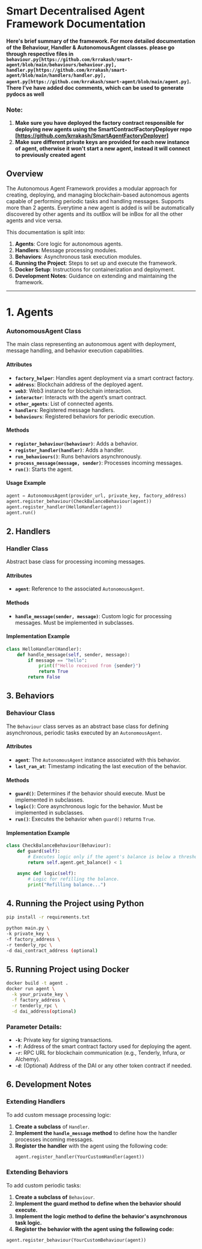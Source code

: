 # Smart Decentralised Agent Framework Documentation

#### Here's brief summary of the framework. For more detailed documentation of the Behaviour, Handler & AutonomousAgent classes. please go through respective files in `behaviour.py[https://github.com/krrakash/smart-agent/blob/main/behaviours/behaviour.py], handler.py[https://github.com/krrakash/smart-agent/blob/main/handlers/handler.py], agent.py[https://github.com/krrakash/smart-agent/blob/main/agent.py]`. There I've have added doc comments, which can be used to generate pydocs as well

### Note: 
1. **Make sure you have deployed the factory contract responsible for deploying new agents using the SmartContractFactoryDeployer repo [https://github.com/krrakash/SmartAgentFactoryDeployer]**
2. **Make sure different private keys are provided for each new instance of agent, otherwise it won't start a new agent, instead it will connect to previously created agent**

## Overview

The Autonomous Agent Framework provides a modular approach for creating, deploying, and managing blockchain-based
autonomous agents capable of performing periodic tasks and handling messages. Supports more than 2 agents. Everytime a
new agent is added is will be automatically discovered by other agents and its outBox will be inBox for all the other
agents and vice versa.

This documentation is split into:

1. **Agents**: Core logic for autonomous agents.
2. **Handlers**: Message processing modules.
3. **Behaviors**: Asynchronous task execution modules.
4. **Running the Project**: Steps to set up and execute the framework.
5. **Docker Setup**: Instructions for containerization and deployment.
6. **Development Notes**: Guidance on extending and maintaining the framework.

---

# 1. Agents

### AutonomousAgent Class

The main class representing an autonomous agent with deployment, message handling, and behavior execution capabilities.

#### **Attributes**

- **`factory_helper`**: Handles agent deployment via a smart contract factory.
- **`address`**: Blockchain address of the deployed agent.
- **`web3`**: Web3 instance for blockchain interaction.
- **`interactor`**: Interacts with the agent’s smart contract.
- **`other_agents`**: List of connected agents.
- **`handlers`**: Registered message handlers.
- **`behaviours`**: Registered behaviors for periodic execution.

#### **Methods**

- **`register_behaviour(behaviour)`**: Adds a behavior.
- **`register_handler(handler)`**: Adds a handler.
- **`run_behaviours()`**: Runs behaviors asynchronously.
- **`process_message(message, sender)`**: Processes incoming messages.
- **`run()`**: Starts the agent.

#### **Usage Example**

```python
agent = AutonomousAgent(provider_url, private_key, factory_address)
agent.register_behaviour(CheckBalanceBehaviour(agent))
agent.register_handler(HelloHandler(agent))
agent.run()
```

## 2. **Handlers**

### Handler Class

Abstract base class for processing incoming messages.

#### **Attributes**

- **`agent`**: Reference to the associated `AutonomousAgent`.

#### **Methods**

- **`handle_message(sender, message)`**: Custom logic for processing messages. Must be implemented in subclasses.

#### **Implementation Example**

```python
class HelloHandler(Handler):
    def handle_message(self, sender, message):
        if message == "hello":
            print(f"Hello received from {sender}")
            return True
        return False
```

## 3. **Behaviors**

### Behaviour Class

The `Behaviour` class serves as an abstract base class for defining asynchronous, periodic tasks executed by
an `AutonomousAgent`.

#### **Attributes**

- **`agent`**: The `AutonomousAgent` instance associated with this behavior.
- **`last_ran_at`**: Timestamp indicating the last execution of the behavior.

#### **Methods**

- **`guard()`**: Determines if the behavior should execute. Must be implemented in subclasses.
- **`logic()`**: Core asynchronous logic for the behavior. Must be implemented in subclasses.
- **`run()`**: Executes the behavior when `guard()` returns `True`.

#### **Implementation Example**

```python
class CheckBalanceBehaviour(Behaviour):
    def guard(self):
        # Executes logic only if the agent's balance is below a threshold.
        return self.agent.get_balance() < 1

    async def logic(self):
        # Logic for refilling the balance.
        print("Refilling balance...")
```

## 4. **Running the Project using Python**

```bash
pip install -r requirements.txt

python main.py \
-k private_key \
-f factory_address \
-r tenderly_rpc \
-d dai_contract_address (optional)
```

## 5. **Running Project using Docker**

```bash
docker build -t agent .
docker run agent \
  -k your_private_key \
  -f factory_address \
  -r tenderly_rpc \
  -d dai_address(optional)
```

### Parameter Details:

- **`-k`**: Private key for signing transactions.
- **`-f`**: Address of the smart contract factory used for deploying the agent.
- **`-r`**: RPC URL for blockchain communication (e.g., Tenderly, Infura, or Alchemy).
- **`-d`**: (Optional) Address of the DAI or any other token contract if needed.

## 6. **Development Notes**

### Extending Handlers

To add custom message processing logic:

1. **Create a subclass** of `Handler`.
2. **Implement the `handle_message` method** to define how the handler processes incoming messages.
3. **Register the handler** with the agent using the following code:
   ```python
   agent.register_handler(YourCustomHandler(agent))

### Extending Behaviors

To add custom periodic tasks:

1. **Create a subclass of** `Behaviour`.
2. **Implement the guard method to define when the behavior should execute.**
3. **Implement the logic method to define the behavior's asynchronous task logic.**
4. **Register the behavior with the agent using the following code:**
```python
agent.register_behaviour(YourCustomBehaviour(agent))
```
